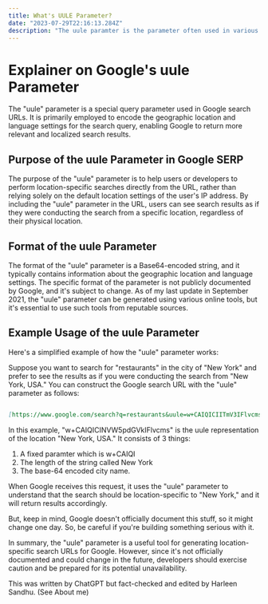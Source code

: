 ```yaml
---
title: What's UULE Parameter?
date: "2023-07-29T22:16:13.284Z"
description: "The uule paramter is the parameter often used in various google serp location changer tools. Learn more about it here!"
---
```



# Explainer on Google's uule Parameter

The "uule" parameter is a special query parameter used in Google search URLs. It is primarily employed to encode the geographic location and language settings for the search query, enabling Google to return more relevant and localized search results.

## Purpose of the uule Parameter in Google SERP

The purpose of the "uule" parameter is to help users or developers to perform location-specific searches directly from the URL, rather than relying solely on the default location settings of the user's IP address. By including the "uule" parameter in the URL, users can see search results as if they were conducting the search from a specific location, regardless of their physical location.

## Format of the uule Parameter

The format of the "uule" parameter is a Base64-encoded string, and it typically contains information about the geographic location and language settings. The specific format of the parameter is not publicly documented by Google, and it's subject to change. As of my last update in September 2021, the "uule" parameter can be generated using various online tools, but it's essential to use such tools from reputable sources.

## Example Usage of the uule Parameter

Here's a simplified example of how the "uule" parameter works:

Suppose you want to search for "restaurants" in the city of "New York" and prefer to see the results as if you were conducting the search from "New York, USA." You can construct the Google search URL with the "uule" parameter as follows:

```markdown

[https://www.google.com/search?q=restaurants&uule=w+CAIQICIITmV3IFlvcms](https://www.google.com/search?q=restaurants&uule=w+CAIQICIITmV3IFlvcms)

```
In this example, "w+CAIQICINVW5pdGVkIFlvcms" is the uule representation of the location "New York, USA." It consists of 3 things:
1. A fixed paramter which is w+CAIQI
2. The length of the string called New York
3. The base-64 encoded city name. 

When Google receives this request, it uses the "uule" parameter to understand that the search should be location-specific to "New York," and it will return results accordingly.

But, keep in mind, Google doesn't officially document this stuff, so it might change one day. So, be careful if you're building something serious with it.

In summary, the "uule" parameter is a useful tool for generating location-specific search URLs for Google. However, since it's not officially documented and could change in the future, developers should exercise caution and be prepared for its potential unavailability.

This was written by ChatGPT but fact-checked and edited by Harleen Sandhu. (See About me)
